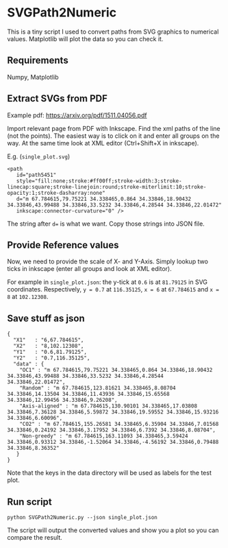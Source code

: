 # SVGPath2Numeric
This is a tiny script I used to convert paths from SVG graphics to numerical values. Matplotlib will plot the data so you can check it.

## Requirements
Numpy, Matplotlib

## Extract SVGs from PDF
Example pdf: https://arxiv.org/pdf/1511.04056.pdf

Import relevant page from PDF with Inkscape. Find the xml paths of the line (not the points). The easiest way is to click on it and enter all groups on the way. At the same time look at XML editor (Ctrl+Shift+X in inkscape).

E.g. (`single_plot.svg`)
```
<path
   id="path5451"
   style="fill:none;stroke:#ff00ff;stroke-width:3;stroke-linecap:square;stroke-linejoin:round;stroke-miterlimit:10;stroke-opacity:1;stroke-dasharray:none"
   d="m 67.784615,79.75221 34.338465,0.864 34.33846,18.90432 34.33846,43.99488 34.33846,33.5232 34.33846,4.28544 34.33846,22.01472"
   inkscape:connector-curvature="0" />
```
The string after `d=` is what we want. Copy those strings into JSON file.

## Provide Reference values
Now, we need to provide the scale of X- and Y-Axis. Simply lookup two ticks in inkscape (enter all groups and look at XML editor).

For example in `single_plot.json`: the y-tick at `0.6` is at `81.79125` in SVG coordinates. Respectively, `y = 0.7` at `116.35125`, `x = 6` at `67.784615` and `x = 8` at `102.12308`.

## Save stuff as json
```
{
  "X1"   : "6,67.784615",
  "X2"   : "8,102.12308",
  "Y1"   : "0.6,81.79125",
  "Y2"   : "0.7,116.35125",
  "data" : {
    "OC1" : "m 67.784615,79.75221 34.338465,0.864 34.33846,18.90432 34.33846,43.99488 34.33846,33.5232 34.33846,4.28544 34.33846,22.01472",
    "Random" : "m 67.784615,123.81621 34.338465,8.08704 34.33846,14.13504 34.33846,11.43936 34.33846,15.65568 34.33846,12.99456 34.33846,9.26208",
    "Axis-aligned" : "m 67.784615,130.90101 34.338465,17.03808 34.33846,7.36128 34.33846,5.59872 34.33846,19.59552 34.33846,15.93216 34.33846,6.60096",
    "CO2" : "m 67.784615,155.26581 34.338465,6.35904 34.33846,7.01568 34.33846,0.24192 34.33846,3.17952 34.33846,6.7392 34.33846,8.08704",
    "Non-greedy" : "m 67.784615,163.11093 34.338465,3.59424 34.33846,0.93312 34.33846,-1.52064 34.33846,-4.56192 34.33846,0.79488 34.33846,8.36352"
   }
}
```
Note that the keys in the data directory will be used as labels for the test plot.

## Run script
```
python SVGPath2Numeric.py --json single_plot.json
```
The script will output the converted values and show you a plot so you can compare the result.
